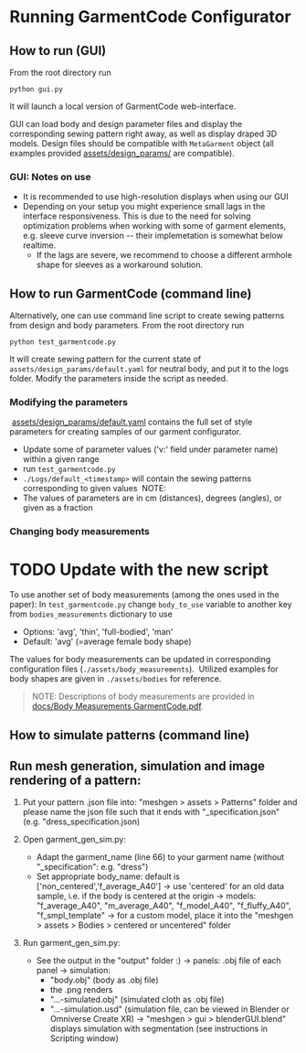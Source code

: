# Running GarmentCode Configurator 

## How to run (GUI)

From the root directory run
```
python gui.py
```

It will launch a local version of GarmentCode web-interface. 

GUI can load body and design parameter files and display the corresponding sewing pattern right away, as well as display draped 3D models.
Design files should be compatible with `MetaGarment` object (all examples provided [assets/design_params/](../assets/design_params) are compatible).

### GUI: Notes on use

* It is recommended to use high-resolution displays when using our GUI 
* Depending on your setup you might experience small lags in the interface responsiveness. This is due to the need for solving optimization problems when working with some of garment elements, e.g. sleeve curve inversion -- their implemetation is somewhat below realtime. 
    * If the lags are severe, we recommend to choose a different armhole shape for sleeves as a workaround solution. 

## How to run GarmentCode (command line)

Alternatively, one can use command line script to create sewing patterns from design and body parameters. From the root directory run
```
python test_garmentcode.py
```

It will create sewing pattern for the current state of `assets/design_params/default.yaml` for neutral body, and put it to the logs folder. Modify the parameters inside the script as needed.


### Modifying the parameters
​
[assets/design_params/default.yaml](../assets/design_params/default.yaml) contains the full set of style parameters for creating samples of our garment configurator.
​
* Update some of parameter values ('v:' field under parameter name) within a given range 
* run `test_garmentcode.py` 
* `./Logs/default_<timestamp>` will contain the sewing patterns corresponding to given values
​
NOTE:
* The values of parameters are in cm (distances), degrees (angles), or given as a fraction
​
### Changing body measurements

# TODO Update with the new script
To use another set of body measurements (among the ones used in the paper): 
 In `test_garmentcode.py` change `body_to_use` variable to another key from `bodies_measurements` dictionary to use 
​
 * Options: 'avg', 'thin', 'full-bodied', 'man'
 * Default: 'avg'  (=average female body shape)
​

The values for body measurements can be updated in corresponding configuration files (`./assets/body_measurements`). 
​
Utilized examples for body shapes are given in `./assets/bodies` for reference.

> NOTE: Descriptions of body measurements are provided in  [docs/Body Measurements GarmentCode.pdf](Body%20Measurements%20GarmentCode.pdf).


## How to simulate patterns (command line)

Run mesh generation, simulation and image rendering of a pattern:
--------------------------------------------------------------------
1. Put your pattern .json file into: "meshgen > assets > Patterns" folder and please name the json file such that it ends with "_specification.json" (e.g. "dress_specification.json)

2. Open garment_gen_sim.py:
   - Adapt the garment_name (line 66) to your garment name (without "_specification": e.g. "dress")
   - Set appropriate body_name: default is ['non_centered','f_average_A40']
     -> use 'centered' for an old data sample, i.e. if the body is centered at the origin
     -> models: "f_average_A40", "m_average_A40", "f_model_A40", "f_fluffy_A40", "f_smpl_template" 
     -> for a custom model, place it into the "meshgen > assets > Bodies > centered or uncentered" folder

3. Run garment_gen_sim.py:
   - See the output in the "output" folder :)
     -> panels: .obj file of each panel
     -> simulation: 
        - "body.obj" (body as .obj file)
        - the .png renders
        - "...-simulated.obj" (simulated cloth as .obj file) 
        - "...-simulation.usd" (simulation file, can be viewed in Blender or Omniverse Create XR)
           -> "meshgen > gui > blenderGUI.blend" displays simulation with segmentation 
              (see instructions in Scripting window)
   

